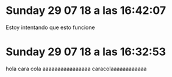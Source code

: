 
# Sunday 29  07 18 a las 16:42:07 
 Estoy intentando que esto funcione

# Sunday 29  07 18 a las 16:32:53 
 hola
cara
cola
aaaaaaaaaaaaaaaa caracolaaaaaaaaaaaa

